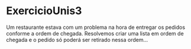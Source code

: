 # ExercicioUnis3
Um restaurante estava com um problema na hora de entregar os pedidos conforme a ordem de chegada.
Resolvemos criar uma lista em ordem de chegada e o pedido só poderá ser retirado nessa ordem...
